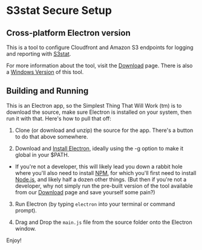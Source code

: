 # S3stat Secure Setup
## Cross-platform Electron version

This is a tool to configure Cloudfront and Amazon S3 endpoints for logging and reporting with [S3stat].

For more information about the tool, visit the [Download] page.  There is also a [Windows Version] of this tool.


## Building and Running

This is an Electron app, so the Simplest Thing That Will Work (tm) is to download the source, make sure Electron is installed on your system, then run it with that.  Here's how to pull that off:

1. Clone (or download and unzip) the source for the app.  There's a button to do that above somewhere.

2. Download and [Install Electron], ideally using the -g option to make it global in your $PATH.  
- If you're not a developer, this will likely lead you down a rabbit hole where you'll also need to install [NPM], for which you'll first need to install [Node.js], and likely half a dozen other things.  (But then if you're not a developer, why not simply run the pre-built version of the tool available from our [Download] page and save yourself some pain?)

3. Run Electron (by typing `electron` into your terminal or command prompt).

4. Drag and Drop the `main.js` file from the source folder onto the Electron window.

Enjoy!


[S3stat]: https://www.s3stat.com/
[Download]: https://www.s3stat.com/Setup/Download.aspx
[Electron]: https://electronjs.org/
[Install Electron]: https://electronjs.org/docs/tutorial/installation
[NPM]: https://www.npmjs.com/
[Node.js]: https://nodejs.org/
[Windows Version]: https://github.com/s3stat/s3stat-secure-setup
